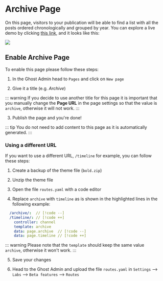 # Archive Page

On this page, visitors to your publication will be able to find a list with all the posts ordered chronologically and grouped by year. You can explore a live demo by clicking [this link](https://bold.eduardogomez.io/archive), and it looks like this:

![](https://res.cloudinary.com/edev/image/upload/v1710002292/bold/CleanShot_2024-03-09_at_17.37.12.jpg)

## Enable Archive Page

To enable this page please follow these steps:

1. In the Ghost Admin head to `Pages` and click on `New page`

2. Give it a title (e.g. _Archive_)

::: warning
If you decide to use another title for this page it is important that you manually change the **Page URL** in the page settings so that the value is `archive`, otherwise it will not work.
:::

3. Publish the page and you're done!

::: tip
You do not need to add content to this page as it is automatically generated.
:::

### Using a different URL

If you want to use a different URL, `/timeline` for example, you can follow these steps:

1. Create a backup of the theme file (`bold.zip`)

2. Unzip the theme file

3. Open the file `routes.yaml` with a code editor

4. Replace `archive` with `timeline` as is shown in the highlighted lines in the following example:

```yaml
  /archive/:  // [!code --]
  /timeline/: // [!code ++]
    controller: channel
    template: archive
    data: page.archive  // [!code --]
    data: page.timeline // [!code ++]
```

::: warning
Please note that the `template` should keep the same value `archive`, otherwise it won't work.
:::

5. Save your changes

6. Head to the Ghost Admin and upload the file `routes.yaml` in `Settings` --> `Labs` --> `Beta features` --> `Routes`
